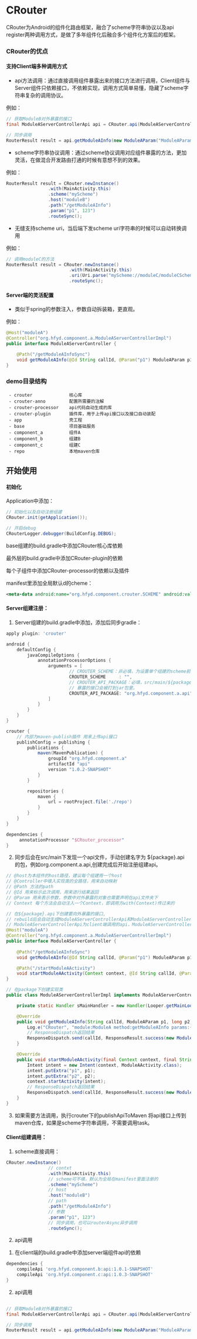 # CRouter
CRouter为Android的组件化路由框架，融合了scheme字符串协议以及api register两种调用方式，是做了多年组件化后融合多个组件化方案后的框架。

### CRouter的优点
#### 支持Client端多种调用方式
- api方法调用：通过直接调用组件暴露出来的接口方法进行调用，Client组件与Server组件只依赖接口，不依赖实现，调用方式简单易懂，隐藏了scheme字符串复杂的调用协议。

例如：
``` java
// 获取ModuleB对外暴露的接口
final ModuleAServerControllerApi api = CRouter.api(ModuleAServerControllerApi.class);

// 同步调用
RouterResult result = api.getModuleAInfo(new ModuleAParam("ModuleAParam1"), 123).routeSync();
```

- scheme字符串协议调用：通过scheme协议调用对应组件暴露的方法，更加灵活，在做混合开发路由打通的时候有意想不到的效果。

例如：
``` java
RouterResult result = CRouter.newInstance()
                .with(MainActivity.this)
                .scheme("myScheme")
                .host("moduleB")
                .path("/getModuleAInfo")
                .param("p1", 123")
                .routeSync();

```

- 无缝支持scheme uri，当后端下发scheme uri字符串的时候可以自动转换调用

例如：
``` java
// 调用moduleC的方法
RouterResult result = CRouter.newInstance()
                        .with(MainActivity.this)
                        .uri(Uri.parse("myScheme://moduleC/moduleCSchemeUriActivity?p1=fromMainActivity&p2=2003&p3=true"))
                        .routeSync();
```

#### Server端的灵活配置
- 类似于spring的参数注入，参数自动拆装箱，更直观。

例如：
``` java
@Host("moduleA")
@Controller("org.hfyd.component.a.ModuleAServerControllerImpl")
public interface ModuleAServerController {

    @Path("/getModuleAInfoSync")
    void getModuleAInfo(@Id String callId, @Param("p1") ModuleAParam p1, @Param("p2") long p2);
}
```


### demo目录结构
```
 - crouter              核心库
 - crouter-anno         配置所需要的注解
 - crouter-processor    api代码自动生成的库
 - crouter-plugin       插件库，用于上传api接口以及接口自动装配
 - app                  壳工程
 - base                 项目基础服务
 - component_a          组件A
 - component_b          组建B
 - component_c          组建C
 - repo                 本地maven仓库
```

## 开始使用

#### 初始化
Application中添加：
``` java
// 初始化以及自动注册组建
CRouter.init(getApplication());

// 开启debug
CRouterLogger.debugger(BuildConfig.DEBUG);
```

base组建的build.gradle中添加CRouter核心库依赖

最外层的build.gradle中添加CRouter-plugin的依赖

每个子组件中添加CRouter-processor的依赖以及插件

manifest里添加全局默认d的cheme：
``` xml
<meta-data android:name="org.hfyd.component.crouter.SCHEME" android:value="czb365"/>
```

#### Server组建注册：
1. Server组建的build.gradle中添加，添加后同步gradle：
``` groovy
apply plugin: 'crouter'

android {
    defaultConfig {
        javaCompileOptions {
            annotationProcessorOptions {
                arguments = [
                        // CROUTER_SCHEME：非必填，为设置单个组建的scheme前缀，默认manifest里全局的scheme
                        CROUTER_SCHEME     : "",
                        // CROUTER_API_PACKAGE：必填，src/main/${package}.api路径，这个路径下所有对外
                        // 暴露的接口会被打到jar包里。
                        CROUTER_API_PACKAGE: "org.hfyd.component.a.api"
                ]
            }
        }
    }
}

crouter {
    // 内部为maven-publish插件 用来上传api接口
    publishConfig = publishing {
        publications {
            maven(MavenPublication) {
                groupId "org.hfyd.component.a"
                artifactId "api"
                version "1.0.2-SNAPSHOT"
            }
        }

        repositories {
            maven {
                url = rootProject.file('./repo')
            }
        }
    } 
}

dependencies {
     annotationProcessor "$CRouter_processor"
}
```

2. 同步后会在src/main下发现一个api文件，手动创建名字为 ${package}.api 的包，例如org.component.a.api,创建完成后开始注册组建api。

``` java
// @host为本组件的host路径，建议每个组建用一个host
// @Controller中填入实现类的全路径，用来自动映射
// @Path 方法的path
// @Id 用来标示此次调用，用来进行结果返回
// @Param 用来表示参数，参数中对外暴露的对象也需要声明在api文件夹下
// Context 每个方法会自动注入一个Context，即调用方with(Context)传过来的

// 在${package}.api下创建要向外暴露的接口,
// rebuild后会自动生成ModuleAServerControllerApi和ModuleAServerController_ServerController
// ModuleAServerControllerApi为client端调用的api，ModuleAServerController_ServerController为事件分发的类
@Host("moduleA")
@Controller("org.hfyd.component.a.ModuleAServerControllerImpl")
public interface ModuleAServerController {
    
    @Path("/getModuleAInfoSync")
    void getModuleAInfo(@Id String callId, @Param("p1") ModuleAParam p1, @Param("p2") long p2);

    @Path("/startModuleAActivity")
    void startModuleAActivity(Context context, @Id String callId, @Param("p1") ModuleAParam p1, @Param("p2") boolean p2);
}

// 在package下创建实现类
public class ModuleAServerControllerImpl implements ModuleAServerController {

    private static Handler sMainHandler = new Handler(Looper.getMainLooper());

    @Override
    public void getModuleAInfo(String callId, ModuleAParam p1, long p2) {
        Log.e("CRouter", "module:ModuleA method:getModuleAInfo params:{p1:" + p1 + ",p2:" + p2 + "}");
        // ResponseDispatch返回结果
        ResponseDispatch.send(callId, ResponseResult.success(new ModuleAResult(p1.getName(), p2)));
    }

    @Override
    public void startModuleAActivity(final Context context, final String callId, final ModuleAParam p1, final boolean p2) {
        Intent intent = new Intent(context, ModuleAActivity.class);
        intent.putExtra("p1", p1);
        intent.putExtra("p2", p2);
        context.startActivity(intent);
        // ResponseDispatch返回结果
        ResponseDispatch.send(callId, ResponseResult.success(new ModuleAResult("startModuleAActivityResult", 100)));
    }
}

```

3. 如果需要方法调用，执行crouter下的publishApiToMaven 将api接口上传到maven仓库，如果是scheme字符串调用，不需要调用task。

#### Client组建调用：
1. scheme直接调用：
``` java
CRouter.newInstance()
                // contxt
                .with(MainActivity.this)
                // scheme可不填，默认为全局在manifest里面注册的
                .scheme("myScheme")
                // host
                .host("moduleB")
                // path
                .path("/getModuleAInfo")
                // 参数
                .param("p1", 123")
                // 同步调用，也可以routerAsync异步调用
                .routeSync();

```

2. api调用
1) 在client端的build.gradle中添加server端组件api的依赖

``` groovy
dependencies {
    compileApi 'org.hfyd.component.b:api:1.0.1-SNAPSHOT'
    compileApi 'org.hfyd.component.c:api:1.0.3-SNAPSHOT'
}
```

2) api调用
``` java
    
// 获取ModuleB对外暴露的接口
final ModuleAServerControllerApi api = CRouter.api(ModuleAServerControllerApi.class);

// 同步调用
RouterResult result = api.getModuleAInfo(new ModuleAParam("ModuleAParam1"), 123).routeSync();
```







